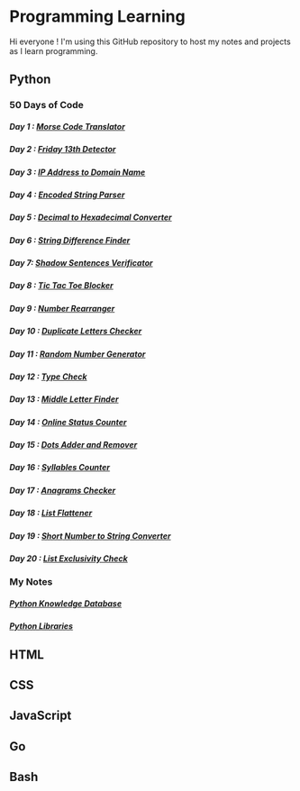 # Programming Learning

Hi everyone ! 
I'm using this GitHub repository to host my notes and projects as I learn programming.

## Python

### 50 Days of Code
##### Day 1 : [Morse Code Translator](https://github.com/anonyme012/programming-learning/tree/main/Python/50-days-of-code/Day%201%20%3A%20Morse%20Code%20Translator)
##### Day 2 : [Friday 13th Detector](https://github.com/anonyme012/programming-learning/tree/main/Python/50-days-of-code/Day%202%20%3A%20Friday%2013th%20Detector)
##### Day 3 : [IP Address to Domain Name](https://github.com/anonyme012/programming-learning/tree/main/Python/50-days-of-code/Day%203%20%3A%20IP%20Address%20to%20Domain%20Name)
##### Day 4 : [Encoded String Parser](https://github.com/anonyme012/programming-learning/tree/main/Python/50-days-of-code/Day%204%20%3A%20Encoded%20String%20Parser)
##### Day 5 : [Decimal to Hexadecimal Converter](https://github.com/anonyme012/programming-learning/tree/main/Python/50-days-of-code/Day%205%20%3A%20Decimal%20to%20Hexadecimal%20Converter)
##### Day 6 : [String Difference Finder](https://github.com/anonyme012/programming-learning/tree/main/Python/50-days-of-code/Day%206%20%3A%20String%20Difference%20Finder)
##### Day 7: [Shadow Sentences Verificator](https://github.com/anonyme012/programming-learning/tree/main/Python/50-days-of-code/Day%207%20%3A%20Shadow%20Sentences%20Verificator)
##### Day 8 : [Tic Tac Toe Blocker](https://github.com/anonyme012/programming-learning/tree/main/Python/50-days-of-code/Day%208%20%3A%20Tic%20Tac%20Toe%20Blocker)
##### Day 9 : [Number Rearranger](https://github.com/anonyme012/programming-learning/tree/main/Python/50-days-of-code/Day%209%20%3A%20Number%20Rearranger)
##### Day 10 : [Duplicate Letters Checker](https://github.com/anonyme012/programming-learning/tree/main/Python/50-days-of-code/Day%2010%20%3A%20Duplicate%20Letters%20Checker)
##### Day 11 : [Random Number Generator](https://github.com/anonyme012/programming-learning/tree/main/Python/50-days-of-code/Day%2011%20%3A%20Random%20Number%20Generator)
##### Day 12 : [Type Check](https://github.com/anonyme012/programming-learning/tree/main/Python/50-days-of-code/Day%2012%20%3A%20Type%20Check)
##### Day 13 : [Middle Letter Finder](https://github.com/anonyme012/programming-learning/tree/main/Python/50-days-of-code/Day%2013%20%3A%20Middle%20Letter%20Finder)
##### Day 14 : [Online Status Counter](https://github.com/anonyme012/programming-learning/tree/main/Python/50-days-of-code/Day%2014%20%3A%20Online%20Status%20Counter)
##### Day 15 : [Dots Adder and Remover](https://github.com/anonyme012/programming-learning/tree/main/Python/50-days-of-code/Day%2015%20%3A%20Dots%20Adder%20and%20Remover)
##### Day 16 : [Syllables Counter](https://github.com/anonyme012/programming-learning/tree/main/Python/50-days-of-code/Day%2016%20%3A%20Syllables%20Counter)
##### Day 17 : [Anagrams Checker](https://github.com/anonyme012/programming-learning/tree/main/Python/50-days-of-code/Day%2017%20%3A%20Anagrams%20Checker)
##### Day 18 : [List Flattener](https://github.com/anonyme012/programming-learning/tree/main/Python/50-days-of-code/Day%2018%20%3A%20List%20Flattener)
##### Day 19 : [**Short** Number to String Converter](https://github.com/anonyme012/programming-learning/tree/main/Python/50-days-of-code/Day%2019%20%3A%20Short%20Number%20to%20String%20Converter)
##### Day 20 : [List Exclusivity Check](https://github.com/anonyme012/programming-learning/tree/main/Python/50-days-of-code/Day%2020%20%3A%20Lists%20Exclusivity%20Check)

### My Notes
##### [Python Knowledge Database](https://github.com/anonyme012/programming-learning/blob/main/Python/notes/python_knowledge_database.md)
##### [Python Libraries](https://github.com/anonyme012/programming-learning/blob/main/Python/notes/python_libraries.md)

## HTML

## CSS

## JavaScript

## Go

## Bash

